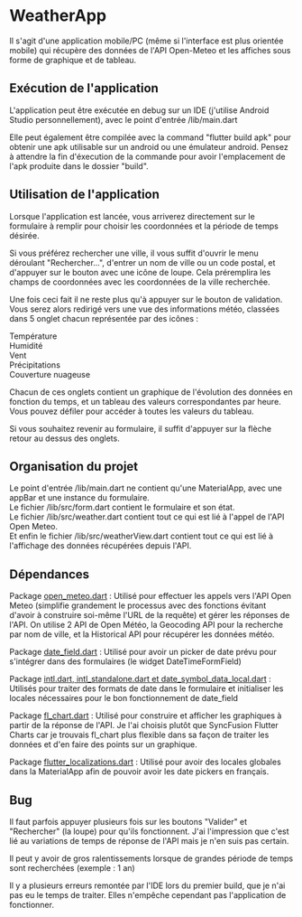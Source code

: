 # WeatherApp

Il s'agit d'une application mobile/PC (même si l'interface est plus orientée mobile) qui récupère des données de l'API Open-Meteo et les affiches sous forme de graphique et de tableau.

## Exécution de l'application

L'application peut être exécutée en debug sur un IDE (j'utilise Android Studio personnellement), avec le point d'entrée /lib/main.dart

Elle peut également être compilée avec la command "flutter build apk" pour obtenir une apk utilisable sur un android ou une émulateur android. Pensez à attendre la fin d'éxecution de la commande pour avoir l'emplacement de l'apk produite dans le dossier "build".

## Utilisation de l'application

Lorsque l'application est lancée, vous arriverez directement sur le formulaire à remplir pour choisir les coordonnées et la période de temps désirée.  

Si vous préférez rechercher une ville, il vous suffit d'ouvrir le menu déroulant "Rechercher...", d'entrer un nom de ville ou un code postal, et d'appuyer sur le bouton avec une icône de loupe. Cela préremplira les champs de coordonnées avec les coordonnées de la ville recherchée.

Une fois ceci fait il ne reste plus qu'à appuyer sur le bouton de validation. Vous serez alors redirigé vers une vue des informations météo, classées dans 5 onglet chacun représentée par des icônes :

Température  
Humidité  
Vent  
Précipitations  
Couverture nuageuse  

Chacun de ces onglets contient un graphique de l'évolution des données en fonction du temps, et un tableau des valeurs correspondantes par heure. Vous pouvez défiler pour accéder à toutes les valeurs du tableau.

Si vous souhaitez revenir au formulaire, il suffit d'appuyer sur la flèche retour au dessus des onglets.

## Organisation du projet

Le point d'entrée /lib/main.dart ne contient qu'une MaterialApp, avec une appBar et une instance du formulaire.  
Le fichier /lib/src/form.dart contient le formulaire et son état.  
Le fichier /lib/src/weather.dart contient tout ce qui est lié à l'appel de l'API Open Meteo.  
Et enfin le fichier /lib/src/weatherView.dart contient tout ce qui est lié à l'affichage des données récupérées depuis l'API.  

## Dépendances

Package [open_meteo.dart](https://pub.dev/packages/open_meteo) : Utilisé pour effectuer les appels vers l'API Open Meteo (simplifie grandement le processus avec des fonctions évitant d'avoir à construire soi-même l'URL de la requête) et gérer les réponses de l'API. On utilise 2 API de Open Météo, la Geocoding API pour la recherche par nom de ville, et la Historical API pour récupérer les données météo.

Package [date_field.dart](https://pub.dev/packages/date_field) : Utilisé pour avoir un picker de date prévu pour s'intégrer dans des formulaires (le widget DateTimeFormField)

Package [intl.dart, intl_standalone.dart et date_symbol_data_local.dart](https://pub.dev/packages/intl) : Utilisés pour traiter des formats de date dans le formulaire et initialiser les locales nécessaires pour le bon fonctionnement de date_field

Package [fl_chart.dart](https://pub.dev/packages/fl_chart) : Utilisé pour construire et afficher les graphiques à partir de la réponse de l'API. Je l'ai choisis plutôt que SyncFusion Flutter Charts car je trouvais fl_chart plus flexible dans sa façon de traiter les données et d'en faire des points sur un graphique.

Package [flutter_localizations.dart](https://pub.dev/packages/flutter_localization) : Utilisé pour avoir des locales globales dans la MaterialApp afin de pouvoir avoir les date pickers en français.

## Bug

Il faut parfois appuyer plusieurs fois sur les boutons "Valider" et "Rechercher" (la loupe) pour qu'ils fonctionnent. J'ai l'impression que c'est lié au variations de temps de réponse de l'API mais je n'en suis pas certain.

Il peut y avoir de gros ralentissements lorsque de grandes période de temps sont recherchées (exemple : 1 an)

Il y a plusieurs erreurs remontée par l'IDE lors du premier build, que je n'ai pas eu le temps de traiter. Elles n'empêche cependant pas l'application de fonctionner.